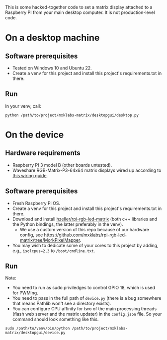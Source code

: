This is some hacked-together code to set a matrix display attached to a Raspberry PI
from your main desktop computer. It is not production-level code.

# On a desktop machine

## Software prerequisites

* Tested on Windows 10 and Ubuntu 22.
* Create a venv for this project and install this project's requirements.txt in there.

## Run

In your venv, call:
```
python /path/to/project/mxklabs-matrix/desktopgui/desktop.py
```

# On the device

## Hardware requirements

* Raspberry PI 3 model B (other boards untested).
* Waveshare RGB-Matrix-P3-64x64 matrix displays wired up according to [this wiring guide](https://github.com/hzeller/rpi-rgb-led-matrix/blob/master/wiring.md).

## Software prerequisites

* Fresh Raspberry Pi OS.
* Create a venv for this project and install this project's requirements.txt in there.
* Download and install [hzeller/rpi-rgb-led-matrix](https://github.com/hzeller/rpi-rgb-led-matrix/) (both c++ libraries and the Python bindings, the latter preferably in the venv).
  * We use a custom version of this repo because of our hardware config, see https://github.com/mxklabs/rpi-rgb-led-matrix/tree/MorkPixelMapper. 
* You may wish to dedicate some of your cores to this project by adding, e.g., `isolcpus=2,3` to `/boot/cmdline.txt`.

## Run

Note: 

* You need to run as sudo priviledges to control GPIO 18, which is used for PWMing.
* You need to pass in the full path of `device.py` (there is a bug somewhere that means Pathlib won't see a directory exists).
* You can configure CPU affinity for two of the main processing threads (flash web server and the matrix updater) in the `config.json` file.
So your command should look something like this.
```
sudo /path/to/venv/bin/python /path/to/project/mxklabs-matrix/desktopgui/device.py
```